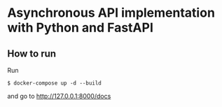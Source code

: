 # Asynchronous API implementation with Python and FastAPI

## How to run

Run

````
$ docker-compose up -d --build
````

and go to http://127.0.0.1:8000/docs
